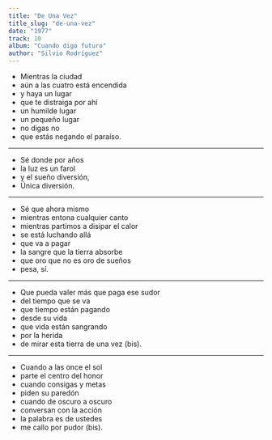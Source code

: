 ```yaml
---
title: "De Una Vez"
title_slug: "de-una-vez"
date: "1977"
track: 10
album: "Cuando digo futuro"
author: "Silvio Rodríguez"
---
```


- Mientras la ciudad
- aún a las cuatro está encendida
- y haya un lugar
- que te distraiga por ahí
- un humilde lugar
- un pequeño lugar
- no digas no
- que estás negando el paraíso.

---

- Sé donde por años
- la luz es un farol
- y el sueño diversión,
- Única diversión.

---

- Sé que ahora mismo
- mientras entona cualquier canto
- mientras partimos a disipar el calor
- se está luchando allá
- que va a pagar
- la sangre que la tierra absorbe
- que oro que no es oro de sueños
- pesa, sí.

---

- Que pueda valer más que paga ese sudor
- del tiempo que se va
- que tiempo están pagando
- desde su vida
- que vida están sangrando
- por la herida
- de mirar esta tierra de una vez (bis).

---

- Cuando a las once el sol
- parte el centro del honor
- cuando consigas y metas
- piden su paredón
- cuando de oscuro a oscuro
- conversan con la acción
- la palabra es de ustedes
- me callo por pudor (bis).
